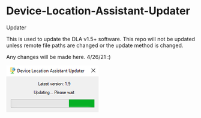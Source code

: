 # Device-Location-Assistant-Updater
 Updater

This is used to update the DLA v1.5+ software. 
This repo will not be updated unless remote file paths are changed or the update method is changed. 

Any changes will be made here. 4/26/21 :)

![alt text](https://github.com/christian45410/Device-Location-Assistant-Updater/blob/main/screenshot.png)
